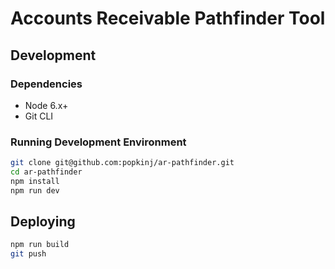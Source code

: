 # Accounts Receivable Pathfinder Tool

## Development

### Dependencies
- Node 6.x+
- Git CLI
  
### Running Development Environment
```bash
git clone git@github.com:popkinj/ar-pathfinder.git
cd ar-pathfinder
npm install
npm run dev
```

## Deploying

```bash
npm run build
git push
```